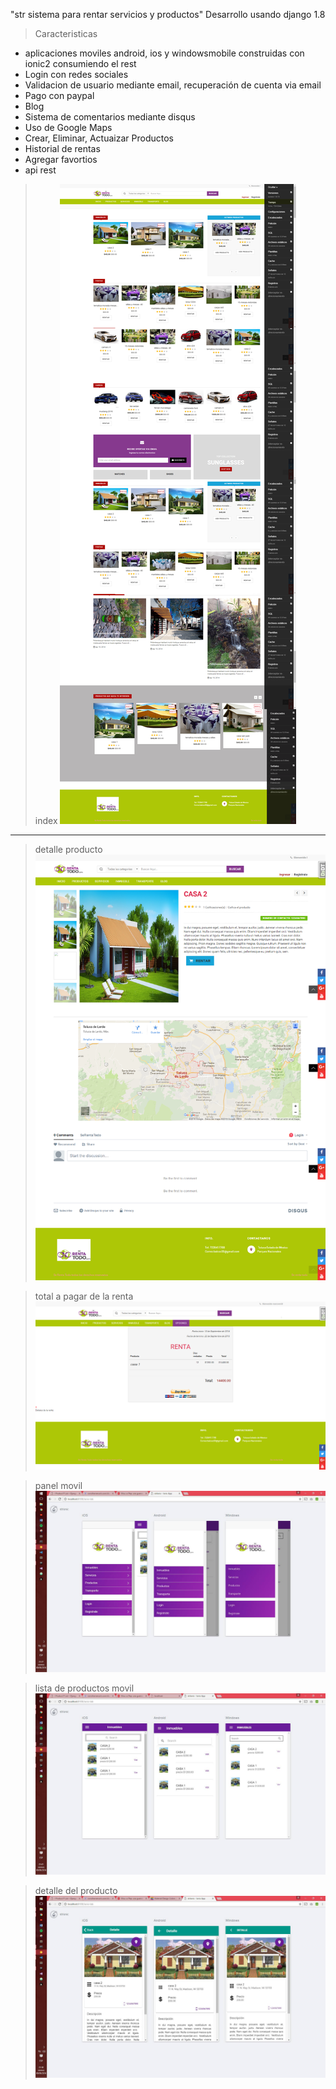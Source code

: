 "str sistema para rentar servicios y productos" 
Desarrollo usando django 1.8 
 
 >Caracteristicas
 
 
* aplicaciones moviles android, ios y windowsmobile construidas con ionic2 consumiendo el rest
* Login con redes sociales
* Validacion de usuario mediante email, recuperación de cuenta via email
* Pago con paypal
* Blog
* Sistema de comentarios mediante disqus
* Uso de Google Maps
* Crear, Eliminar, Actuaizar Productos
* Historial de rentas
* Agregar favortios
* api rest
 
 > index
![Image](imgs/1.png)
---
> detalle producto
![Image](imgs/2.png)

> total a pagar de la  renta
![Image](imgs/3.png)

> panel movil
![Image](imgs/m1panel.png)

> lista de productos  movil
![Image](imgs/m2list.png)

> detalle del producto
![Image](imgs/m3itemdetail.png)
